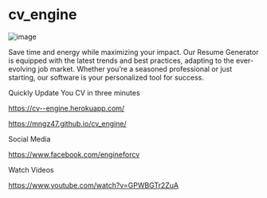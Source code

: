 # cv_engine

![image](https://github.com/mngz47/cv_engine/assets/15697629/b569ed95-681d-43e2-9ed4-47cffe4ad7d0)


Save time and energy while maximizing your impact. Our Resume Generator is equipped with the latest trends and best practices, adapting to the ever-evolving job market. Whether you’re a seasoned professional or just starting, our software is your personalized tool for success.

Quickly Update You CV in three minutes

https://cv--engine.herokuapp.com/

https://mngz47.github.io/cv_engine/

Social Media

https://www.facebook.com/engineforcv

Watch Videos

https://www.youtube.com/watch?v=GPWBGTr2ZuA

